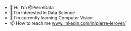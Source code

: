 - 👋 Hi, I’m @PierreData
- 👀 I’m interested in Data Science
- 🌱 I’m currently learning Computer Vision
- 📫 How to reach me www.linkedin.com/in/pierre-leroyer/

<!---
PierreData/PierreData is a ✨ special ✨ repository because its `README.md` (this file) appears on your GitHub profile.
You can click the Preview link to take a look at your changes.
--->
